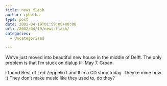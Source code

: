 ```yaml
---
title: news flash
author: cpbotha
type: post
date: 2002-04-19T01:59:00+00:00
url: /2002/04/19/news-flash/
categories:
  - Uncategorized

---
```

We&#8217;ve just moved into beautiful new house in the middle of Delft. The only problem is that I&#8217;m stuck on dialup till May 7. Groan.

I found Best of Led Zeppelin I and II in a CD shop today. They&#8217;re mine now. :) They don&#8217;t make music like they used to, do they?
